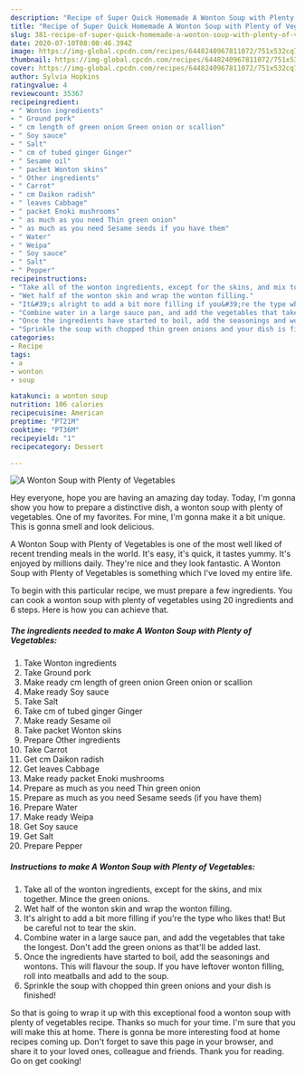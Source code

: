 ```yaml
---
description: "Recipe of Super Quick Homemade A Wonton Soup with Plenty of Vegetables"
title: "Recipe of Super Quick Homemade A Wonton Soup with Plenty of Vegetables"
slug: 381-recipe-of-super-quick-homemade-a-wonton-soup-with-plenty-of-vegetables
date: 2020-07-10T08:00:46.394Z
image: https://img-global.cpcdn.com/recipes/6448240967811072/751x532cq70/a-wonton-soup-with-plenty-of-vegetables-recipe-main-photo.jpg
thumbnail: https://img-global.cpcdn.com/recipes/6448240967811072/751x532cq70/a-wonton-soup-with-plenty-of-vegetables-recipe-main-photo.jpg
cover: https://img-global.cpcdn.com/recipes/6448240967811072/751x532cq70/a-wonton-soup-with-plenty-of-vegetables-recipe-main-photo.jpg
author: Sylvia Hopkins
ratingvalue: 4
reviewcount: 35367
recipeingredient:
- " Wonton ingredients"
- " Ground pork"
- " cm length of green onion Green onion or scallion"
- " Soy sauce"
- " Salt"
- " cm of tubed ginger Ginger"
- " Sesame oil"
- " packet Wonton skins"
- " Other ingredients"
- " Carrot"
- " cm Daikon radish"
- " leaves Cabbage"
- " packet Enoki mushrooms"
- " as much as you need Thin green onion"
- " as much as you need Sesame seeds if you have them"
- " Water"
- " Weipa"
- " Soy sauce"
- " Salt"
- " Pepper"
recipeinstructions:
- "Take all of the wonton ingredients, except for the skins, and mix together. Mince the green onions."
- "Wet half of the wonton skin and wrap the wonton filling."
- "It&#39;s alright to add a bit more filling if you&#39;re the type who likes that! But be careful not to tear the skin."
- "Combine water in a large sauce pan, and add the vegetables that take the longest. Don&#39;t add the green onions as that&#39;ll be added last."
- "Once the ingredients have started to boil, add the seasonings and wontons. This will flavour the soup.  If you have leftover wonton filling, roll into meatballs and add to the soup."
- "Sprinkle the soup with chopped thin green onions and your dish is finished!"
categories:
- Recipe
tags:
- a
- wonton
- soup

katakunci: a wonton soup 
nutrition: 106 calories
recipecuisine: American
preptime: "PT21M"
cooktime: "PT36M"
recipeyield: "1"
recipecategory: Dessert

---
```



![A Wonton Soup with Plenty of Vegetables](https://img-global.cpcdn.com/recipes/6448240967811072/751x532cq70/a-wonton-soup-with-plenty-of-vegetables-recipe-main-photo.jpg)

Hey everyone, hope you are having an amazing day today. Today, I'm gonna show you how to prepare a distinctive dish, a wonton soup with plenty of vegetables. One of my favorites. For mine, I'm gonna make it a bit unique. This is gonna smell and look delicious.



A Wonton Soup with Plenty of Vegetables is one of the most well liked of recent trending meals in the world. It's easy, it's quick, it tastes yummy. It's enjoyed by millions daily. They're nice and they look fantastic. A Wonton Soup with Plenty of Vegetables is something which I've loved my entire life.


To begin with this particular recipe, we must prepare a few ingredients. You can cook a wonton soup with plenty of vegetables using 20 ingredients and 6 steps. Here is how you can achieve that.

<!--inarticleads1-->

##### The ingredients needed to make A Wonton Soup with Plenty of Vegetables:

1. Take  Wonton ingredients
1. Take  Ground pork
1. Make ready  cm length of green onion Green onion or scallion
1. Make ready  Soy sauce
1. Take  Salt
1. Take  cm of tubed ginger Ginger
1. Make ready  Sesame oil
1. Take  packet Wonton skins
1. Prepare  Other ingredients
1. Take  Carrot
1. Get  cm Daikon radish
1. Get  leaves Cabbage
1. Make ready  packet Enoki mushrooms
1. Prepare  as much as you need Thin green onion
1. Prepare  as much as you need Sesame seeds (if you have them)
1. Prepare  Water
1. Make ready  Weipa
1. Get  Soy sauce
1. Get  Salt
1. Prepare  Pepper




<!--inarticleads2-->

##### Instructions to make A Wonton Soup with Plenty of Vegetables:

1. Take all of the wonton ingredients, except for the skins, and mix together. Mince the green onions.
1. Wet half of the wonton skin and wrap the wonton filling.
1. It&#39;s alright to add a bit more filling if you&#39;re the type who likes that! But be careful not to tear the skin.
1. Combine water in a large sauce pan, and add the vegetables that take the longest. Don&#39;t add the green onions as that&#39;ll be added last.
1. Once the ingredients have started to boil, add the seasonings and wontons. This will flavour the soup.  If you have leftover wonton filling, roll into meatballs and add to the soup.
1. Sprinkle the soup with chopped thin green onions and your dish is finished!




So that is going to wrap it up with this exceptional food a wonton soup with plenty of vegetables recipe. Thanks so much for your time. I'm sure that you will make this at home. There is gonna be more interesting food at home recipes coming up. Don't forget to save this page in your browser, and share it to your loved ones, colleague and friends. Thank you for reading. Go on get cooking!
